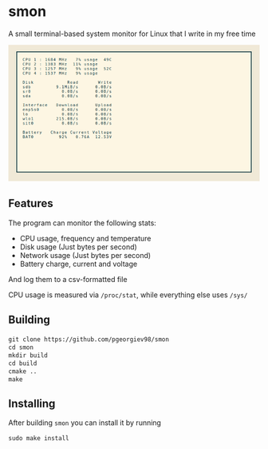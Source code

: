 # smon

A small terminal-based system monitor for Linux that I write in my free time

![Screenshot](screenshot.png?raw=true "smon screenshot")

## Features
The program can monitor the following stats:
- CPU usage, frequency and temperature
- Disk usage (Just bytes per second)
- Network usage (Just bytes per second)
- Battery charge, current and voltage

And log them to a csv-formatted file

CPU usage is measured via `/proc/stat`, while everything else uses `/sys/`

## Building
```
git clone https://github.com/pgeorgiev98/smon
cd smon
mkdir build
cd build
cmake ..
make
```

## Installing
After building `smon` you can install it by running
```
sudo make install
```
